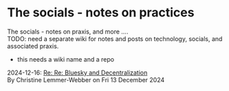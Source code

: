 # The socials - notes on practices

The socials - notes on praxis, and more ....  
TODO: need a separate wiki for notes and posts on technology, socials, and associated praxis.  
- this needs a wiki name and a repo  

2024-12-16:  [Re: Re: Bluesky and Decentralization](https://dustycloud.org/blog/re-re-bluesky-decentralization/)  
	By Christine Lemmer-Webber on Fri 13 December 2024

